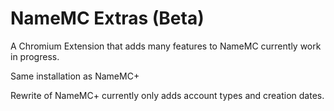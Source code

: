 # NameMC Extras (Beta)
A Chromium Extension that adds many features to NameMC currently work in progress.

Same installation as NameMC+

Rewrite of NameMC+ currently only adds account types and creation dates.

